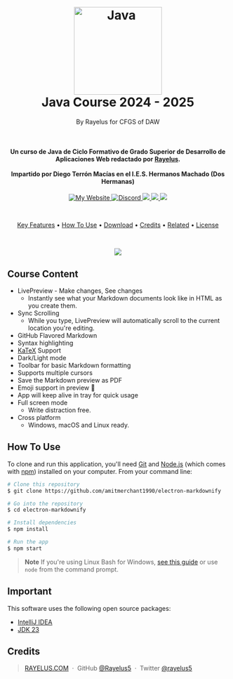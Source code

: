 
<h1 align="center">
  <br>
  <a href="http://www.amitmerchant.com/electron-markdownify"><img src="https://logospng.org/download/java/logo-java-1536.png" alt="Java" width="200"></a>
  <br>
  Java Course 2024 - 2025
  <br>
</h1>
<p align="center">By Rayelus for CFGS of DAW</p><br>

<h4 align="center">Un curso de Java de Ciclo Formativo de Grado Superior de Desarrollo de Aplicaciones Web redactado por <a href="http://rayelus.com" target="_blank">Rayelus</a>.
	<br><br>Impartido por Diego Terrón Macías en el I.E.S. Hermanos Machado (Dos Hermanas)
</h4>

<p align="center">
  <a href="https://rayelus.com">
    <img alt="My Website" src="https://img.shields.io/badge/My_Website-rayelus.com-orange">
  </a>
  <a href="https://discord.gg/erc">
    <img alt="Discord" src="https://img.shields.io/discord/960374224600592394?style=flat&logo=discord&logoColor=white&color=%23337aff">
  </a>
  <a href="https://www.jetbrains.com/es-es/idea/download">
      <img src="https://img.shields.io/badge/IntelliJ IDEA-%E2%98%BC-1EAEDB.svg">
  </a>
<a href="https://www.oracle.com/java/technologies/downloads/">
      <img src="https://img.shields.io/badge/jdk 23-%E2%98%BC-1EAEDB.svg">
  </a>
  <a href="https://www.paypal.me/">
    <img src="https://img.shields.io/badge/$-Donate-2fe62c.svg?maxAge=2592000&amp;style=flat">
  </a>
</p>

<br>
<p align="center">
  <a href="#key-features">Key Features</a> •
  <a href="#how-to-use">How To Use</a> •
  <a href="#download">Download</a> •
  <a href="#credits">Credits</a> •
  <a href="#related">Related</a> •
  <a href="#license">License</a>
</p>
<br>
<p align="center">
	<img src="https://miro.medium.com/v2/resize:fit:1400/1*lhOax3cZATGZwEhG0uTYRA.gif">
</p>

## Course Content

* LivePreview - Make changes, See changes
  - Instantly see what your Markdown documents look like in HTML as you create them.
* Sync Scrolling
  - While you type, LivePreview will automatically scroll to the current location you're editing.
* GitHub Flavored Markdown  
* Syntax highlighting
* [KaTeX](https://khan.github.io/KaTeX/) Support
* Dark/Light mode
* Toolbar for basic Markdown formatting
* Supports multiple cursors
* Save the Markdown preview as PDF
* Emoji support in preview :tada:
* App will keep alive in tray for quick usage
* Full screen mode
  - Write distraction free.
* Cross platform
  - Windows, macOS and Linux ready.

## How To Use

To clone and run this application, you'll need [Git](https://git-scm.com) and [Node.js](https://nodejs.org/en/download/) (which comes with [npm](http://npmjs.com)) installed on your computer. From your command line:

```bash
# Clone this repository
$ git clone https://github.com/amitmerchant1990/electron-markdownify

# Go into the repository
$ cd electron-markdownify

# Install dependencies
$ npm install

# Run the app
$ npm start
```

> **Note**
> If you're using Linux Bash for Windows, [see this guide](https://www.howtogeek.com/261575/how-to-run-graphical-linux-desktop-applications-from-windows-10s-bash-shell/) or use `node` from the command prompt.


## Important

This software uses the following open source packages:

- [IntelliJ IDEA](https://www.jetbrains.com/es-es/idea/download)
- [JDK 23](https://www.oracle.com/java/technologies/downloads/)

<!--
## Support

<a href="https://buymeacoffee.com/amitmerchant" target="_blank"><img src="https://www.buymeacoffee.com/assets/img/custom_images/purple_img.png" alt="Buy Me A Coffee" style="height: 41px !important;width: 174px !important;box-shadow: 0px 3px 2px 0px rgba(190, 190, 190, 0.5) !important;-webkit-box-shadow: 0px 3px 2px 0px rgba(190, 190, 190, 0.5) !important;" ></a>

<p>Or</p> 

<a href="https://www.patreon.com/amitmerchant">
	<img src="https://c5.patreon.com/external/logo/become_a_patron_button@2x.png" width="160">
</a>
-->

## Credits

> [RAYELUS.COM](https://www.amitmerchant.com) &nbsp;&middot;&nbsp;
> GitHub [@Rayelus5](https://github.com/Rayelus5) &nbsp;&middot;&nbsp;
> Twitter [@rayelus5](https://x.com/rayelus5)
